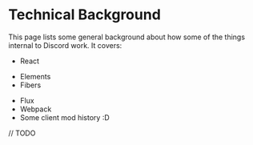 # Technical Background

This page lists some general background about how some of the things internal to Discord work.
It covers:
 - React
  * Elements
  * Fibers
 - Flux
 - Webpack
 - Some client mod history :D

// TODO
